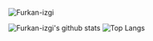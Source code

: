 ![Furkan-izgi](https://komarev.com/ghpvc/?username=Furkan-izgi&color=blueviolet&style=flat-square)

![Furkan-izgi's github stats](https://github-readme-stats.vercel.app/api?username=Furkan-izgi&show_icons=true&hide_border=true&theme=onedark&cache_seconds=1800&include_all_commits=true&count_private=true&line_height=24px) 
![Top Langs](https://github-readme-stats.vercel.app/api/top-langs/?username=Furkan-izgi&layout=compact&theme=onedark&cache_seconds=1800&langs_count=1000&hide_border=true)

